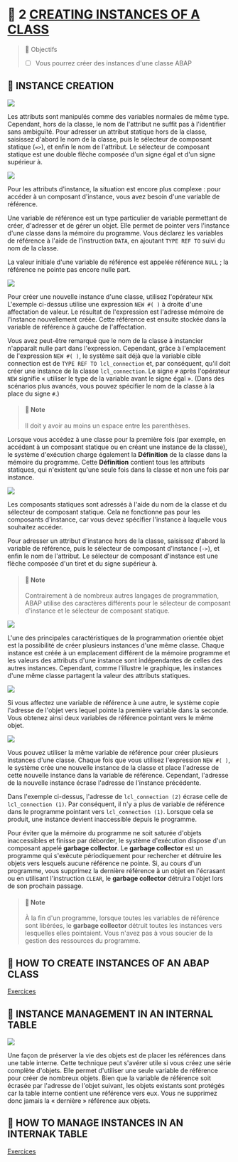 # 🌸 2 [CREATING INSTANCES OF A CLASS](https://learning.sap.com/learning-journeys/acquire-core-abap-skills/creating-instances-of-a-class_a2f2b690-4623-4523-aeb1-7f32b42a1a2e)

> 🌺 Objectifs
>
> - [ ] Vous pourrez créer des instances d'une classe ABAP

## 🌸 INSTANCE CREATION

![](./assets/01_-_Create_instances_001.png)

Les attributs sont manipulés comme des variables normales de même type. Cependant, hors de la classe, le nom de l'attribut ne suffit pas à l'identifier sans ambiguïté. Pour adresser un attribut statique hors de la classe, saisissez d'abord le nom de la classe, puis le sélecteur de composant statique (`=>`), et enfin le nom de l'attribut. Le sélecteur de composant statique est une double flèche composée d'un signe égal et d'un signe supérieur à.

![](./assets/01_-_Create_instances_002.png)

Pour les attributs d'instance, la situation est encore plus complexe : pour accéder à un composant d'instance, vous avez besoin d'une variable de référence.

Une variable de référence est un type particulier de variable permettant de créer, d'adresser et de gérer un objet. Elle permet de pointer vers l'instance d'une classe dans la mémoire du programme. Vous déclarez les variables de référence à l'aide de l'instruction `DATA`, en ajoutant `TYPE REF TO` suivi du nom de la classe.

La valeur initiale d'une variable de référence est appelée référence `NULL` ; la référence ne pointe pas encore nulle part.

![](./assets/01_-_Create_instances_003.png)

Pour créer une nouvelle instance d'une classe, utilisez l'opérateur `NEW`. L'exemple ci-dessus utilise une expression `NEW #( )` à droite d'une affectation de valeur. Le résultat de l'expression est l'adresse mémoire de l'instance nouvellement créée. Cette référence est ensuite stockée dans la variable de référence à gauche de l'affectation.

Vous avez peut-être remarqué que le nom de la classe à instancier n'apparaît nulle part dans l'expression. Cependant, grâce à l'emplacement de l'expression `NEW #( )`, le système sait déjà que la variable cible connection est de `TYPE REF TO lcl_connection` et, par conséquent, qu'il doit créer une instance de la classe `lcl_connection`. Le signe `#` après l'opérateur `NEW` signifie « utiliser le type de la variable avant le signe égal ». (Dans des scénarios plus avancés, vous pouvez spécifier le nom de la classe à la place du signe `#`.)

> #### 🍧 Note
>
> Il doit y avoir au moins un espace entre les parenthèses.

Lorsque vous accédez à une classe pour la première fois (par exemple, en accédant à un composant statique ou en créant une instance de la classe), le système d'exécution charge également la **Définition** de la classe dans la mémoire du programme. Cette **Définition** contient tous les attributs statiques, qui n'existent qu'une seule fois dans la classe et non une fois par instance.

![](./assets/01_-_Create_instances_004.png)

Les composants statiques sont adressés à l'aide du nom de la classe et du sélecteur de composant statique. Cela ne fonctionne pas pour les composants d'instance, car vous devez spécifier l'instance à laquelle vous souhaitez accéder.

Pour adresser un attribut d'instance hors de la classe, saisissez d'abord la variable de référence, puis le sélecteur de composant d'instance (`->`), et enfin le nom de l'attribut. Le sélecteur de composant d'instance est une flèche composée d'un tiret et du signe supérieur à.

> #### 🍧 Note
>
> Contrairement à de nombreux autres langages de programmation, ABAP utilise des caractères différents pour le sélecteur de composant d'instance et le sélecteur de composant statique.

![](./assets/01_-_Create_instances_005.png)

L'une des principales caractéristiques de la programmation orientée objet est la possibilité de créer plusieurs instances d'une même classe. Chaque instance est créée à un emplacement différent de la mémoire programme et les valeurs des attributs d'une instance sont indépendantes de celles des autres instances. Cependant, comme l'illustre le graphique, les instances d'une même classe partagent la valeur des attributs statiques.

![](./assets/01_-_Create_instances_006.png)

Si vous affectez une variable de référence à une autre, le système copie l'adresse de l'objet vers lequel pointe la première variable dans la seconde. Vous obtenez ainsi deux variables de référence pointant vers le même objet.

![](./assets/01_-_Create_instances_007.png)

Vous pouvez utiliser la même variable de référence pour créer plusieurs instances d'une classe. Chaque fois que vous utilisez l'expression `NEW #( )`, le système crée une nouvelle instance de la classe et place l'adresse de cette nouvelle instance dans la variable de référence. Cependant, l'adresse de la nouvelle instance écrase l'adresse de l'instance précédente.

Dans l'exemple ci-dessus, l'adresse de `lcl_connection (2)` écrase celle de `lcl_connection (1)`. Par conséquent, il n'y a plus de variable de référence dans le programme pointant vers `lcl_connection (1)`. Lorsque cela se produit, une instance devient inaccessible depuis le programme.

Pour éviter que la mémoire du programme ne soit saturée d'objets inaccessibles et finisse par déborder, le système d'exécution dispose d'un composant appelé **garbage collector**. Le **garbage collector** est un programme qui s'exécute périodiquement pour rechercher et détruire les objets vers lesquels aucune référence ne pointe. Si, au cours d'un programme, vous supprimez la dernière référence à un objet en l'écrasant ou en utilisant l'instruction `CLEAR`, le **garbage collector** détruira l'objet lors de son prochain passage.

> #### 🍧 Note
>
> À la fin d'un programme, lorsque toutes les variables de référence sont libérées, le **garbage collector** détruit toutes les instances vers lesquelles elles pointaient. Vous n'avez pas à vous soucier de la gestion des ressources du programme.

## 🌸 HOW TO CREATE INSTANCES OF AN ABAP CLASS

[Exercices](https://learning.sap.com/learning-journeys/acquire-core-abap-skills/creating-instances-of-a-class_a2f2b690-4623-4523-aeb1-7f32b42a1a2e)

## 🌸 INSTANCE MANAGEMENT IN AN INTERNAL TABLE

![](./assets/01_-_Create_instances_008.png)

Une façon de préserver la vie des objets est de placer les références dans une table interne. Cette technique peut s'avérer utile si vous créez une série complète d'objets. Elle permet d'utiliser une seule variable de référence pour créer de nombreux objets. Bien que la variable de référence soit écrasée par l'adresse de l'objet suivant, les objets existants sont protégés car la table interne contient une référence vers eux. Vous ne supprimez donc jamais la « dernière » référence aux objets.

## 🌸 HOW TO MANAGE INSTANCES IN AN INTERNAK TABLE

[Exercices](https://learning.sap.com/learning-journeys/acquire-core-abap-skills/creating-instances-of-a-class_a2f2b690-4623-4523-aeb1-7f32b42a1a2e)
